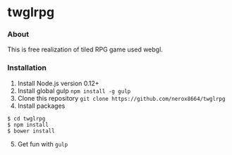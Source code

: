 # twglrpg
### About
This is free realization of tiled RPG game used webgl.
### Installation
1. Install Node.js version 0.12+
2. Install global gulp
`npm install -g gulp`
3. Clone this repository
`git clone https://github.com/nerox8664/twglrpg`
4. Install packages
```
$ cd twglrpg
$ npm install
$ bower install
```
5. Get fun with `gulp`
